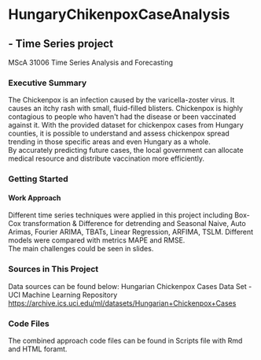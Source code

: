 # HungaryChikenpoxCaseAnalysis
## - Time Series project
MScA 31006 Time Series Analysis and Forecasting
### Executive Summary
The Chickenpox is an infection caused by the varicella-zoster virus. It causes an itchy rash with small, fluid-filled blisters. Chickenpox is highly contagious to people who haven't had the disease or been vaccinated against it. With the provided dataset for chickenpox cases from Hungary counties, it is possible to understand and assess chickenpox spread trending in those specific areas and even Hungary as a whole. By accurately predicting future cases, the local government can allocate medical resource and distribute vaccination more efficiently. 
### Getting Started
#### Work Approach
Different time series techniques were applied in this project including Box-Cox transformation & Difference for detrending and Seasonal Naive, Auto Arimas, Fourier ARIMA, TBATs, Linear Regression, ARFIMA, TSLM. Different models were compared with metrics MAPE and RMSE.  
The main challenges could be seen in slides.
### Sources in This Project
Data sources can be found below:
Hungarian Chickenpox Cases Data Set - UCI Machine Learning Repository  
https://archive.ics.uci.edu/ml/datasets/Hungarian+Chickenpox+Cases
### Code Files
The combined approach code files can be found in Scripts file with Rmd and HTML foramt.
